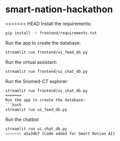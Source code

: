 # smart-nation-hackathon

<<<<<<< HEAD
Install the requirements:
```bash
pip install -r frontend/requirements.txt
```

Run the app to create the database:
```bash
streamlit run frontend/ui_feed_db.py
```

Run the virtual assistant:
```bash
streamlit run frontend/ui_chat_db.py
```

Run the Snomed-CT explorer:
```bash
streamlit run frontend/ui_chat_db.py
=======
Run the app to create the database:
```bash
streamlit run ui_feed_db.py
```

Run the chatbot
```bash
streamlit run ui_chat_db.py
>>>>>>> a5a3db7 (Code added for Smart Nation AI)
```